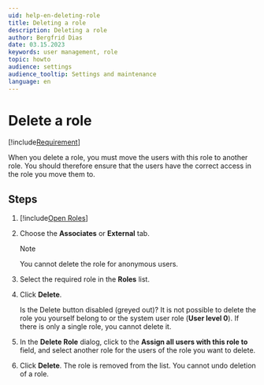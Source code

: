 ```yaml
---
uid: help-en-deleting-role
title: Deleting a role
description: Deleting a role
author: Bergfrid Dias
date: 03.15.2023
keywords: user management, role
topic: howto
audience: settings
audience_tooltip: Settings and maintenance
language: en
---
```


# Delete a role

[!include[Requirement](../includes/note-anon-req.md)]

When you delete a role, you must move the users with this role to another role. You should therefore ensure that the users have the correct access in the role you move them to.

## Steps

1. [!include[Open Roles](includes/open-roles.md)]

2. Choose the **Associates** or **External** tab.

    > [!NOTE]
    > You cannot delete the role for anonymous users.

3. Select the required role in the **Roles** list.

4. Click **Delete**.

    Is the Delete button disabled (greyed out)? It is not possible to delete the role you yourself belong to or the system user role (**User level 0**). If there is only a single role, you cannot delete it.

5. In the **Delete Role** dialog, click <i class="ph ph-caret-down" aria-label="Chevron"></i> to the **Assign all users with this role to** field, and select another role for the users of the role you want to delete.

6. Click **Delete**. The role is removed from the list. You cannot undo deletion of a role.
